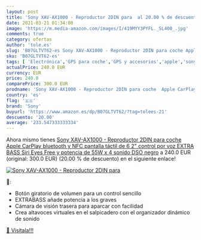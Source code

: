```yaml
---
layout: post
title: 'Sony XAV-AX1000 - Reproductor 2DIN para  al 20.00 % de descuento'
date: 2021-03-21 01:34:08
image: 'https://m.media-amazon.com/images/I/419MYY3PYFL._SL400_.jpg'
comments: true
category: ofertas
author: 'tole.es'
slug: 'B07GLTVT62-es Sony XAV-AX1000 - Reproductor 2DIN para coche Apple...'
sku: 'B07GLTVT62-es'
tags: [ 'Electrónica','GPS para coche','GPS y accesorios','apple','sony', ]
actualPrice: 240.0 EUR
currency: EUR
price: 240.0
comparePrice: 300.0 EUR
prodname: 'Sony XAV-AX1000 - Reproductor 2DIN para coche  Apple CarPlay  bluetooth y NFC  pantalla táctil de 6 2"  control por voz  EXTRA BASS  Siri Eyes Free y potencia de 55W x 4  sonido DSO   negro'
country: 'es'
flag: '🇪🇸'
brand: 'Sony'
buyurl: 'https://www.amazon.es/dp/B07GLTVT62/?tag=tolees-21'
descuento: '20.00'
average: '233.547333333334'
---
```


Ahora mismo tienes [Sony XAV-AX1000 - Reproductor 2DIN para coche  Apple CarPlay  bluetooth y NFC  pantalla táctil de 6 2"  control por voz  EXTRA BASS  Siri Eyes Free y potencia de 55W x 4  sonido DSO   negro](https://www.amazon.es/dp/B07GLTVT62/?tag=tolees-21) a 240.0 EUR (original: 300.0 EUR) (20.00 %  de descuento) en el siguiente enlace!

[![Sony XAV-AX1000 - Reproductor 2DIN para ](https://m.media-amazon.com/images/I/419MYY3PYFL._SL400_.jpg)](https://www.amazon.es/dp/B07GLTVT62/?tag=tolees-21)

🔎:

- Botón giratorio de volumen para un control sencillo
- EXTRABASS añade potencia a los graves
- Cámara de visión trasera para aparcar con facilidad
- Crea altavoces virtuales en el salpicadero con el organizador dinámico de sonido

[🛒 Visítala!!!](https://www.amazon.es/dp/B07GLTVT62/?tag=tolees-21)
